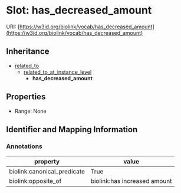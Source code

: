 # Slot: has_decreased_amount

URI: [https://w3id.org/biolink/vocab/has_decreased_amount](https://w3id.org/biolink/vocab/has_decreased_amount)




## Inheritance

* [related_to](related_to.md)
    * [related_to_at_instance_level](related_to_at_instance_level.md)
        * **has_decreased_amount**



## Properties

 * Range: None



## Identifier and Mapping Information





### Annotations

| property | value |
| --- | --- |
| biolink:canonical_predicate | True |
| biolink:opposite_of | biolink:has increased amount |


